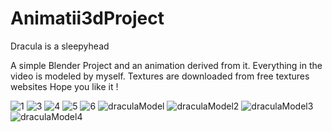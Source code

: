 # Animatii3dProject
Dracula is a sleepyhead


A simple Blender Project and an animation derived from it. Everything in the video is modeled by myself. Textures are downloaded from free textures websites
Hope you like it ! 

![1](https://github.com/Tiberius2/Sleepy-Dracula/assets/58856795/9dbadd20-0151-426b-80ef-179d9b5adadf)
![3](https://github.com/Tiberius2/Sleepy-Dracula/assets/58856795/86bb6215-6b68-449b-8f9a-3d3fd513521b)
![4](https://github.com/Tiberius2/Sleepy-Dracula/assets/58856795/e8daaf2b-2814-4e42-990f-2c44c3fe83ec)
![5](https://github.com/Tiberius2/Sleepy-Dracula/assets/58856795/19c22495-8faa-425e-b4e5-814abefc4113)
![6](https://github.com/Tiberius2/Sleepy-Dracula/assets/58856795/316a1f85-224f-4f26-9061-df51db731482)
![draculaModel](https://github.com/Tiberius2/Sleepy-Dracula/assets/58856795/add7abb3-63f4-45da-b6fa-7beb01351ba3)
![draculaModel2](https://github.com/Tiberius2/Sleepy-Dracula/assets/58856795/5c9b07d3-08eb-4ede-aaf4-0af5f291e9da)
![draculaModel3](https://github.com/Tiberius2/Sleepy-Dracula/assets/58856795/bcec5831-1756-410b-9ccf-10d1a5adc3b3)
![draculaModel4](https://github.com/Tiberius2/Sleepy-Dracula/assets/58856795/346e8492-f7ff-4758-86f9-460add0c3414)
